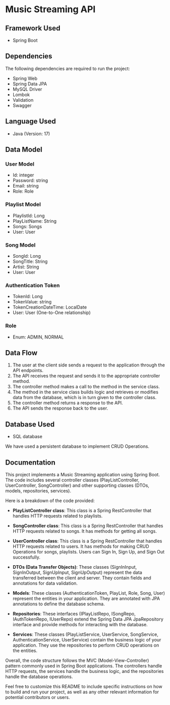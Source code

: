 # Music Streaming API

## Framework Used

- Spring Boot

## Dependencies

The following dependencies are required to run the project:

- Spring Web
- Spring Data JPA
- MySQL Driver
- Lombok
- Validation
- Swagger

## Language Used

- Java (Version: 17)

## Data Model

### User Model

- Id: integer
- Password: string
- Email: string
- Role: Role

### Playlist Model

- PlaylistId: Long
- PlayListName: String
- Songs: Songs
- User: User

### Song Model

- SongId: Long
- SongTitle: String
- Artist: String
- User: User

### Authentication Token

- TokenId: Long
- TokenValue: string
- TokenCreationDateTime: LocalDate
- User: User (One-to-One relationship)

### Role

- Enum: ADMIN, NORMAL

## Data Flow

1. The user at the client side sends a request to the application through the API endpoints.
2. The API receives the request and sends it to the appropriate controller method.
3. The controller method makes a call to the method in the service class.
4. The method in the service class builds logic and retrieves or modifies data from the database, which is in turn given to the controller class.
5. The controller method returns a response to the API.
6. The API sends the response back to the user.

## Database Used

- SQL database

We have used a persistent database to implement CRUD Operations.

## Documentation

This project implements a Music Streaming application using Spring Boot. The code includes several controller classes (PlayListController, UserController, SongController) and other supporting classes (DTOs, models, repositories, services).

Here is a breakdown of the code provided:

- **PlayListController class**: This class is a Spring RestController that handles HTTP requests related to playlists.

- **SongController class**: This class is a Spring RestController that handles HTTP requests related to songs. It has methods for getting all songs.

- **UserController class**: This class is a Spring RestController that handles HTTP requests related to users. It has methods for making CRUD Operations for songs, playlists. Users can Sign In, Sign Up, and Sign Out successfully.

- **DTOs (Data Transfer Objects)**: These classes (SignInInput, SignInOutput, SignUpInput, SignUpOutput) represent the data transferred between the client and server. They contain fields and annotations for data validation.

- **Models**: These classes (AuthenticationToken, PlayList, Role, Song, User) represent the entities in your application. They are annotated with JPA annotations to define the database schema.

- **Repositories**: These interfaces (IPlayListRepo, ISongRepo, IAuthTokenRepo, IUserRepo) extend the Spring Data JPA JpaRepository interface and provide methods for interacting with the database.

- **Services**: These classes (PlayListService, UserService, SongService, AuthenticationService, UserService) contain the business logic of your application. They use the repositories to perform CRUD operations on the entities.

Overall, the code structure follows the MVC (Model-View-Controller) pattern commonly used in Spring Boot applications. The controllers handle HTTP requests, the services handle the business logic, and the repositories handle the database operations.

Feel free to customize this README to include specific instructions on how to build and run your project, as well as any other relevant information for potential contributors or users.
